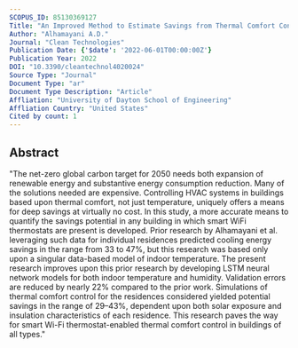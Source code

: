 ```yaml
---
SCOPUS_ID: 85130369127
Title: "An Improved Method to Estimate Savings from Thermal Comfort Control in Residences from Smart Wi-Fi Thermostat Data"
Author: "Alhamayani A.D."
Journal: "Clean Technologies"
Publication Date: {'$date': '2022-06-01T00:00:00Z'}
Publication Year: 2022
DOI: "10.3390/cleantechnol4020024"
Source Type: "Journal"
Document Type: "ar"
Document Type Description: "Article"
Affliation: "University of Dayton School of Engineering"
Affliation Country: "United States"
Cited by count: 1
---
```


## Abstract
"The net-zero global carbon target for 2050 needs both expansion of renewable energy and substantive energy consumption reduction. Many of the solutions needed are expensive. Controlling HVAC systems in buildings based upon thermal comfort, not just temperature, uniquely offers a means for deep savings at virtually no cost. In this study, a more accurate means to quantify the savings potential in any building in which smart WiFi thermostats are present is developed. Prior research by Alhamayani et al. leveraging such data for individual residences predicted cooling energy savings in the range from 33 to 47%, but this research was based only upon a singular data-based model of indoor temperature. The present research improves upon this prior research by developing LSTM neural network models for both indoor temperature and humidity. Validation errors are reduced by nearly 22% compared to the prior work. Simulations of thermal comfort control for the residences considered yielded potential savings in the range of 29–43%, dependent upon both solar exposure and insulation characteristics of each residence. This research paves the way for smart Wi-Fi thermostat-enabled thermal comfort control in buildings of all types."
